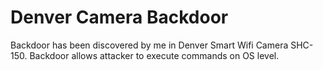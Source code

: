 # Denver Camera Backdoor

Backdoor has been discovered by me in Denver Smart Wifi Camera SHC-150. Backdoor allows attacker to execute commands on OS level.
